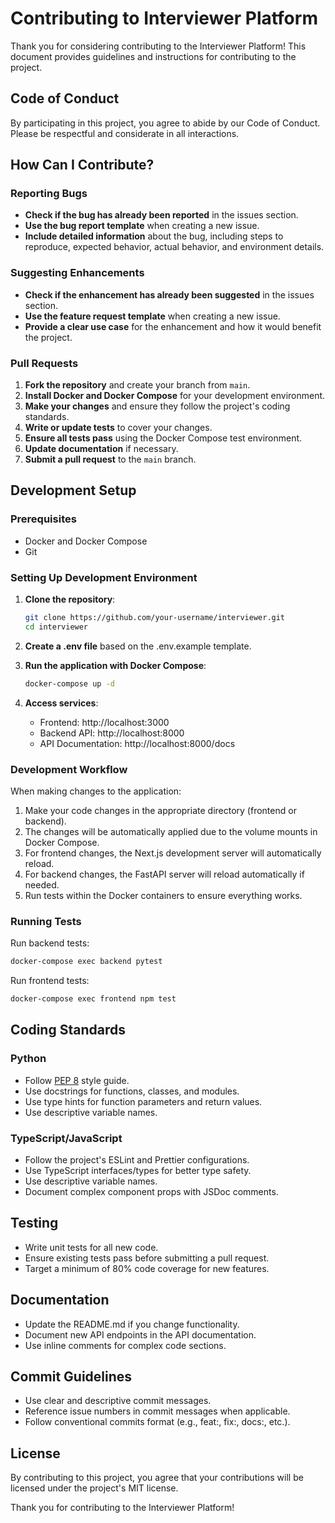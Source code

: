 # Contributing to Interviewer Platform

Thank you for considering contributing to the Interviewer Platform! This document provides guidelines and instructions for contributing to the project.

## Code of Conduct

By participating in this project, you agree to abide by our Code of Conduct. Please be respectful and considerate in all interactions.

## How Can I Contribute?

### Reporting Bugs

- **Check if the bug has already been reported** in the issues section.
- **Use the bug report template** when creating a new issue.
- **Include detailed information** about the bug, including steps to reproduce, expected behavior, actual behavior, and environment details.

### Suggesting Enhancements

- **Check if the enhancement has already been suggested** in the issues section.
- **Use the feature request template** when creating a new issue.
- **Provide a clear use case** for the enhancement and how it would benefit the project.

### Pull Requests

1. **Fork the repository** and create your branch from `main`.
2. **Install Docker and Docker Compose** for your development environment.
3. **Make your changes** and ensure they follow the project's coding standards.
4. **Write or update tests** to cover your changes.
5. **Ensure all tests pass** using the Docker Compose test environment.
6. **Update documentation** if necessary.
7. **Submit a pull request** to the `main` branch.

## Development Setup

### Prerequisites

- Docker and Docker Compose
- Git

### Setting Up Development Environment

1. **Clone the repository**:
   ```bash
   git clone https://github.com/your-username/interviewer.git
   cd interviewer
   ```

2. **Create a .env file** based on the .env.example template.

3. **Run the application with Docker Compose**:
   ```bash
   docker-compose up -d
   ```

4. **Access services**:
   - Frontend: http://localhost:3000
   - Backend API: http://localhost:8000
   - API Documentation: http://localhost:8000/docs

### Development Workflow

When making changes to the application:

1. Make your code changes in the appropriate directory (frontend or backend).
2. The changes will be automatically applied due to the volume mounts in Docker Compose.
3. For frontend changes, the Next.js development server will automatically reload.
4. For backend changes, the FastAPI server will reload automatically if needed.
5. Run tests within the Docker containers to ensure everything works.

### Running Tests

Run backend tests:
```bash
docker-compose exec backend pytest
```

Run frontend tests:
```bash
docker-compose exec frontend npm test
```

## Coding Standards

### Python

- Follow [PEP 8](https://www.python.org/dev/peps/pep-0008/) style guide.
- Use docstrings for functions, classes, and modules.
- Use type hints for function parameters and return values.
- Use descriptive variable names.

### TypeScript/JavaScript

- Follow the project's ESLint and Prettier configurations.
- Use TypeScript interfaces/types for better type safety.
- Use descriptive variable names.
- Document complex component props with JSDoc comments.

## Testing

- Write unit tests for all new code.
- Ensure existing tests pass before submitting a pull request.
- Target a minimum of 80% code coverage for new features.

## Documentation

- Update the README.md if you change functionality.
- Document new API endpoints in the API documentation.
- Use inline comments for complex code sections.

## Commit Guidelines

- Use clear and descriptive commit messages.
- Reference issue numbers in commit messages when applicable.
- Follow conventional commits format (e.g., feat:, fix:, docs:, etc.).

## License

By contributing to this project, you agree that your contributions will be licensed under the project's MIT license.

Thank you for contributing to the Interviewer Platform! 